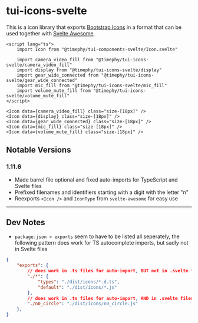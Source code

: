 # tui-icons-svelte

This is a icon library that exports [Bootstrap Icons](https://icons.getbootstrap.com) in a format that can be used together with [Svelte Awesome](https://www.npmjs.com/package/svelte-awesome).

```svelte
<script lang="ts">
    import Icon from "@timephy/tui-components-svelte/Icon.svelte"

    import camera_video_fill from "@timephy/tui-icons-svelte/camera_video_fill"
    import display from "@timephy/tui-icons-svelte/display"
    import gear_wide_connected from "@timephy/tui-icons-svelte/gear_wide_connected"
    import mic_fill from "@timephy/tui-icons-svelte/mic_fill"
    import volume_mute_fill from "@timephy/tui-icons-svelte/volume_mute_fill"
</script>

<Icon data={camera_video_fill} class="size-[18px]" />
<Icon data={display} class="size-[18px]" />
<Icon data={gear_wide_connected} class="size-[18px]" />
<Icon data={mic_fill} class="size-[18px]" />
<Icon data={volume_mute_fill} class="size-[18px]" />
```

## Notable Versions

### 1.11.6

- Made barrel file optional and fixed auto-imports for TypeScript and Svelte files
- Prefixed filenames and identifiers starting with a digit with the letter "n"
- Reexports `<Icon />` and `IconType` from `svelte-awesome` for easy use

---

## Dev Notes

- `package.json > exports` seem to have to be listed all seperately, the following pattern does work for TS autocomplete imports, but sadly not in Svelte files

```json
{
    "exports": {
        // does work in .ts files for auto-import, BUT not in .svelte files
        "./*": {
            "types": "./dist/icons/*.d.ts",
            "default": "./dist/icons/*.js"
        },
        // does work in .ts files for auto-import, AND in .svelte files
        "./n0_circle": "./dist/icons/n0_circle.js"
    },
}
```
